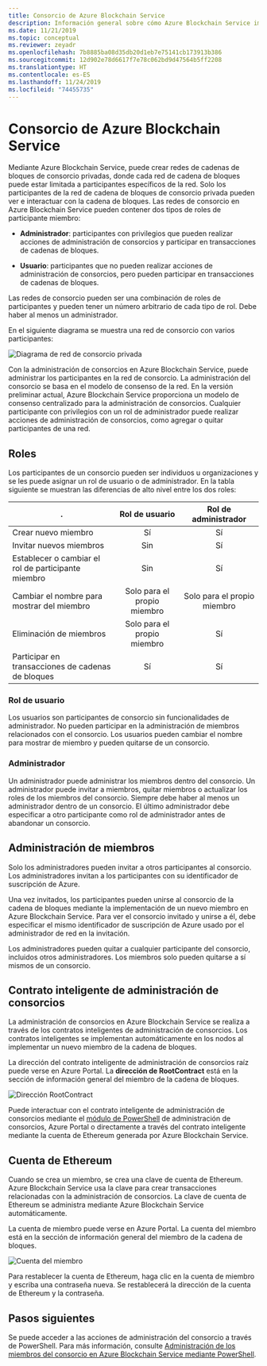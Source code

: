 ```yaml
---
title: Consorcio de Azure Blockchain Service
description: Información general sobre cómo Azure Blockchain Service implementa las redes de cadena de bloques del consorcio.
ms.date: 11/21/2019
ms.topic: conceptual
ms.reviewer: zeyadr
ms.openlocfilehash: 7b8885ba08d35db20d1eb7e75141cb173913b386
ms.sourcegitcommit: 12d902e78d6617f7e78c062bd9d47564b5ff2208
ms.translationtype: HT
ms.contentlocale: es-ES
ms.lasthandoff: 11/24/2019
ms.locfileid: "74455735"
---
```

# <a name="azure-blockchain-service-consortium"></a>Consorcio de Azure Blockchain Service

Mediante Azure Blockchain Service, puede crear redes de cadenas de bloques de consorcio privadas, donde cada red de cadena de bloques puede estar limitada a participantes específicos de la red. Solo los participantes de la red de cadena de bloques de consorcio privada pueden ver e interactuar con la cadena de bloques. Las redes de consorcio en Azure Blockchain Service pueden contener dos tipos de roles de participante miembro:

* **Administrador**: participantes con privilegios que pueden realizar acciones de administración de consorcios y participar en transacciones de cadenas de bloques.

* **Usuario**: participantes que no pueden realizar acciones de administración de consorcios, pero pueden participar en transacciones de cadenas de bloques.

Las redes de consorcio pueden ser una combinación de roles de participantes y pueden tener un número arbitrario de cada tipo de rol. Debe haber al menos un administrador.

En el siguiente diagrama se muestra una red de consorcio con varios participantes:

![Diagrama de red de consorcio privada](./media/consortium/network-diagram.png)

Con la administración de consorcios en Azure Blockchain Service, puede administrar los participantes en la red de consorcio. La administración del consorcio se basa en el modelo de consenso de la red. En la versión preliminar actual, Azure Blockchain Service proporciona un modelo de consenso centralizado para la administración de consorcios. Cualquier participante con privilegios con un rol de administrador puede realizar acciones de administración de consorcios, como agregar o quitar participantes de una red.

## <a name="roles"></a>Roles

Los participantes de un consorcio pueden ser individuos u organizaciones y se les puede asignar un rol de usuario o de administrador. En la tabla siguiente se muestran las diferencias de alto nivel entre los dos roles:

| . | Rol de usuario | Rol de administrador
|--------|:----:|:------------:|
| Crear nuevo miembro | Sí | Sí |
| Invitar nuevos miembros | Sin | Sí |
| Establecer o cambiar el rol de participante miembro | Sin | Sí |
| Cambiar el nombre para mostrar del miembro | Solo para el propio miembro | Solo para el propio miembro |
| Eliminación de miembros | Solo para el propio miembro | Sí |
| Participar en transacciones de cadenas de bloques | Sí | Sí |

### <a name="user-role"></a>Rol de usuario

Los usuarios son participantes de consorcio sin funcionalidades de administrador. No pueden participar en la administración de miembros relacionados con el consorcio. Los usuarios pueden cambiar el nombre para mostrar de miembro y pueden quitarse de un consorcio.

### <a name="administrator"></a>Administrador

Un administrador puede administrar los miembros dentro del consorcio. Un administrador puede invitar a miembros, quitar miembros o actualizar los roles de los miembros del consorcio.
Siempre debe haber al menos un administrador dentro de un consorcio. El último administrador debe especificar a otro participante como rol de administrador antes de abandonar un consorcio.

## <a name="managing-members"></a>Administración de miembros

Solo los administradores pueden invitar a otros participantes al consorcio. Los administradores invitan a los participantes con su identificador de suscripción de Azure.

Una vez invitados, los participantes pueden unirse al consorcio de la cadena de bloques mediante la implementación de un nuevo miembro en Azure Blockchain Service. Para ver el consorcio invitado y unirse a él, debe especificar el mismo identificador de suscripción de Azure usado por el administrador de red en la invitación.

Los administradores pueden quitar a cualquier participante del consorcio, incluidos otros administradores. Los miembros solo pueden quitarse a sí mismos de un consorcio.

## <a name="consortium-management-smart-contract"></a>Contrato inteligente de administración de consorcios

La administración de consorcios en Azure Blockchain Service se realiza a través de los contratos inteligentes de administración de consorcios. Los contratos inteligentes se implementan automáticamente en los nodos al implementar un nuevo miembro de la cadena de bloques.

La dirección del contrato inteligente de administración de consorcios raíz puede verse en Azure Portal. La **dirección de RootContract** está en la sección de información general del miembro de la cadena de bloques.

![Dirección RootContract](./media/consortium/rootcontract-address.png)

Puede interactuar con el contrato inteligente de administración de consorcios mediante el [módulo de PowerShell](manage-consortium-powershell.md) de administración de consorcios, Azure Portal o directamente a través del contrato inteligente mediante la cuenta de Ethereum generada por Azure Blockchain Service.

## <a name="ethereum-account"></a>Cuenta de Ethereum

Cuando se crea un miembro, se crea una clave de cuenta de Ethereum. Azure Blockchain Service usa la clave para crear transacciones relacionadas con la administración de consorcios. La clave de cuenta de Ethereum se administra mediante Azure Blockchain Service automáticamente.

La cuenta de miembro puede verse en Azure Portal. La cuenta del miembro está en la sección de información general del miembro de la cadena de bloques.

![Cuenta del miembro](./media/consortium/member-account.png)

Para restablecer la cuenta de Ethereum, haga clic en la cuenta de miembro y escriba una contraseña nueva. Se restablecerá la dirección de la cuenta de Ethereum y la contraseña.  

## <a name="next-steps"></a>Pasos siguientes

Se puede acceder a las acciones de administración del consorcio a través de PowerShell. Para más información, consulte [Administración de los miembros del consorcio en Azure Blockchain Service mediante PowerShell](manage-consortium-powershell.md).
